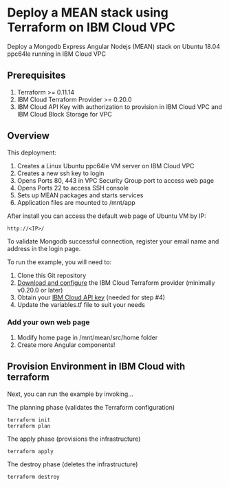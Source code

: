 # Deploy a MEAN stack using Terraform on IBM Cloud VPC 

Deploy a Mongodb Express Angular Nodejs (MEAN) stack on Ubuntu 18.04 ppc64le running in IBM Cloud VPC

## Prerequisites 

1. Terraform >= 0.11.14 
2. IBM Cloud Terraform Provider >= 0.20.0 
3. IBM Cloud API Key with authorization to provision in IBM Cloud VPC and IBM Cloud Block Storage for VPC 

## Overview

This deployment:
  1. Creates a Linux Ubuntu ppc64le VM server on IBM Cloud VPC 
  2. Creates a new ssh key to login 
  3. Opens Ports 80, 443 in VPC Security Group port to access web page 
  4. Opens Ports 22 to access SSH console
  5. Sets up MEAN packages and starts services
  7. Application files are mounted to /mnt/app 

After install you can access the default web page of Ubuntu VM by IP:

    http://<IP>/  

To validate Mongodb successful connection, register your email name and address in the login page.

To run the example, you will need to:

1. Clone this Git repository
2. [Download and configure](https://github.com/IBM-Cloud/terraform-provider-ibm) the IBM Cloud Terraform provider (minimally v0.20.0 or later)
3. Obtain your [IBM Cloud API key](https://cloud.ibm.com) (needed for step #4)
4. Update the variables.tf file to suit your needs

### Add your own web page
  1. Modify home page in /mnt/mean/src/home folder  
  2. Create more Angular components! 

## Provision Environment in IBM Cloud with terraform
Next, you can run the example by invoking...

The planning phase (validates the Terraform configuration)

```shell
terraform init
terraform plan
```

The apply phase (provisions the infrastructure)

```shell
terraform apply
```

The destroy phase (deletes the infrastructure)

```shell
terraform destroy
```



